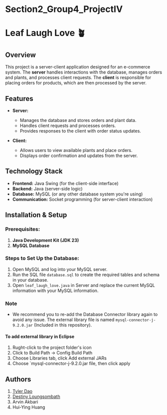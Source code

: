 # Section2_Group4_ProjectIV
# Leaf Laugh Love 🪴

## Overview
This project is a server-client application designed for an e-commerce system. The **server** handles interactions with the database, manages orders and plants, and processes client requests. The **client** is responsible for placing orders for products, which are then processed by the server.

## Features
- **Server:**
  - Manages the database and stores orders and plant data.
  - Handles client requests and processes orders.
  - Provides responses to the client with order status updates.
  
- **Client:**
  - Allows users to view available plants and place orders.
  - Displays order confirmation and updates from the server.

## Technology Stack
- **Frontend:** Java Swing (for the client-side interface)  
- **Backend:** Java (server-side logic)  
- **Database:** MySQL (or any other database system you're using)  
- **Communication:** Socket programming (for server-client interaction)

## Installation & Setup  

### Prerequisites:
1. **Java Development Kit (JDK 23)**  
2. **MySQL Database**

### Steps to Set Up the Database:
1. Open MySQL and log into your MySQL server.
3. Run the SQL file `database.sql` to create the required tables and schema in your database.
4. Open `leaf_laugh_love.java` in Server and replace the current MySQL information with your MySQL information.

### Note
- We recommend you to re-add the Database Connector library again to avoid any issue. The external library file is named `mysql-connector-j-9.2.0.jar` (Included in this repository).
#### To add external library in Eclipse
1. Rught-click to the project folder's icon
2. Click to Build Path -> Config Build Path
4. Choose Libraries tab, click Add external JARs
5. Choose `mysql-connector-j-9.2.0.jar file, then click apply

## Authors
1. [Tyler Dao](https://github.com/TylerDdao)
2. [Destiny Loungsombath](https://github.com/destinyloua)
3. Arvin Akbari
4. Hui-Ying Huang

